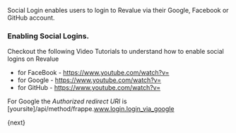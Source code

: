 Social Login enables users to login to Revalue via their Google, Facebook or GitHub account.

### Enabling Social Logins.

Checkout the following Video Tutorials to understand how to enable social logins on Revalue

* for FaceBook - https://www.youtube.com/watch?v=
* for Google - https://www.youtube.com/watch?v=
* for GitHub - https://www.youtube.com/watch?v=

For Google the *Authorized redirect URI* is [yoursite]/api/method/frappe.www.login.login_via_google

{next}

